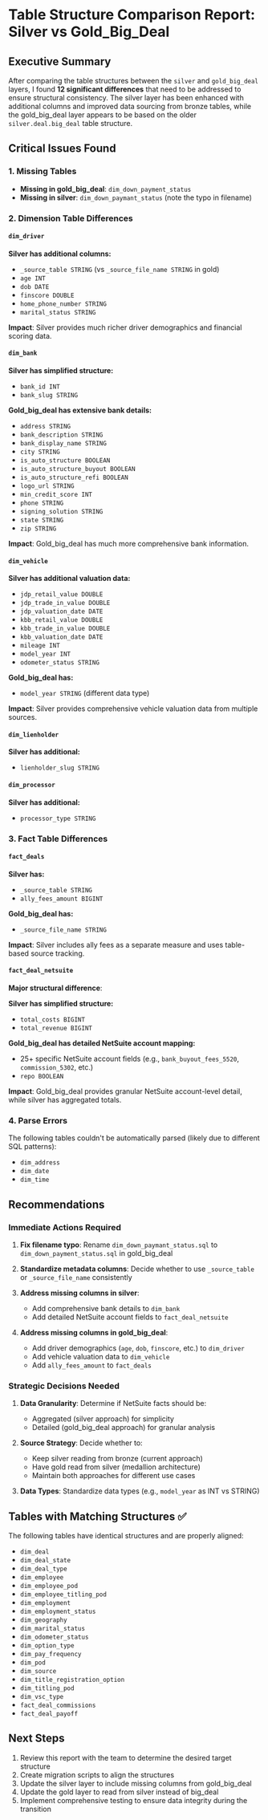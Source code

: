 # Table Structure Comparison Report: Silver vs Gold_Big_Deal

## Executive Summary

After comparing the table structures between the `silver` and `gold_big_deal` layers, I found **12 significant differences** that need to be addressed to ensure structural consistency. The silver layer has been enhanced with additional columns and improved data sourcing from bronze tables, while the gold_big_deal layer appears to be based on the older `silver.deal.big_deal` table structure.

## Critical Issues Found

### 1. Missing Tables
- **Missing in gold_big_deal**: `dim_down_payment_status`
- **Missing in silver**: `dim_down_paymant_status` (note the typo in filename)

### 2. Dimension Table Differences

#### `dim_driver`
**Silver has additional columns:**
- `_source_table STRING` (vs `_source_file_name STRING` in gold)
- `age INT`
- `dob DATE`
- `finscore DOUBLE`
- `home_phone_number STRING`
- `marital_status STRING`

**Impact**: Silver provides much richer driver demographics and financial scoring data.

#### `dim_bank`
**Silver has simplified structure:**
- `bank_id INT`
- `bank_slug STRING`

**Gold_big_deal has extensive bank details:**
- `address STRING`
- `bank_description STRING`
- `bank_display_name STRING`
- `city STRING`
- `is_auto_structure BOOLEAN`
- `is_auto_structure_buyout BOOLEAN`
- `is_auto_structure_refi BOOLEAN`
- `logo_url STRING`
- `min_credit_score INT`
- `phone STRING`
- `signing_solution STRING`
- `state STRING`
- `zip STRING`

**Impact**: Gold_big_deal has much more comprehensive bank information.

#### `dim_vehicle`
**Silver has additional valuation data:**
- `jdp_retail_value DOUBLE`
- `jdp_trade_in_value DOUBLE`
- `jdp_valuation_date DATE`
- `kbb_retail_value DOUBLE`
- `kbb_trade_in_value DOUBLE`
- `kbb_valuation_date DATE`
- `mileage INT`
- `model_year INT`
- `odometer_status STRING`

**Gold_big_deal has:**
- `model_year STRING` (different data type)

**Impact**: Silver provides comprehensive vehicle valuation data from multiple sources.

#### `dim_lienholder`
**Silver has additional:**
- `lienholder_slug STRING`

#### `dim_processor`
**Silver has additional:**
- `processor_type STRING`

### 3. Fact Table Differences

#### `fact_deals`
**Silver has:**
- `_source_table STRING`
- `ally_fees_amount BIGINT`

**Gold_big_deal has:**
- `_source_file_name STRING`

**Impact**: Silver includes ally fees as a separate measure and uses table-based source tracking.

#### `fact_deal_netsuite`
**Major structural difference**: 

**Silver has simplified structure:**
- `total_costs BIGINT`
- `total_revenue BIGINT`

**Gold_big_deal has detailed NetSuite account mapping:**
- 25+ specific NetSuite account fields (e.g., `bank_buyout_fees_5520`, `commission_5302`, etc.)
- `repo BOOLEAN`

**Impact**: Gold_big_deal provides granular NetSuite account-level detail, while silver has aggregated totals.

### 4. Parse Errors
The following tables couldn't be automatically parsed (likely due to different SQL patterns):
- `dim_address`
- `dim_date` 
- `dim_time`

## Recommendations

### Immediate Actions Required

1. **Fix filename typo**: Rename `dim_down_paymant_status.sql` to `dim_down_payment_status.sql` in gold_big_deal

2. **Standardize metadata columns**: Decide whether to use `_source_table` or `_source_file_name` consistently

3. **Address missing columns in silver**:
   - Add comprehensive bank details to `dim_bank`
   - Add detailed NetSuite account fields to `fact_deal_netsuite`

4. **Address missing columns in gold_big_deal**:
   - Add driver demographics (`age`, `dob`, `finscore`, etc.) to `dim_driver`
   - Add vehicle valuation data to `dim_vehicle`
   - Add `ally_fees_amount` to `fact_deals`

### Strategic Decisions Needed

1. **Data Granularity**: Determine if NetSuite facts should be:
   - Aggregated (silver approach) for simplicity
   - Detailed (gold_big_deal approach) for granular analysis

2. **Source Strategy**: Decide whether to:
   - Keep silver reading from bronze (current approach)
   - Have gold read from silver (medallion architecture)
   - Maintain both approaches for different use cases

3. **Data Types**: Standardize data types (e.g., `model_year` as INT vs STRING)

## Tables with Matching Structures ✅

The following tables have identical structures and are properly aligned:
- `dim_deal`
- `dim_deal_state`
- `dim_deal_type`
- `dim_employee`
- `dim_employee_pod`
- `dim_employee_titling_pod`
- `dim_employment`
- `dim_employment_status`
- `dim_geography`
- `dim_marital_status`
- `dim_odometer_status`
- `dim_option_type`
- `dim_pay_frequency`
- `dim_pod`
- `dim_source`
- `dim_title_registration_option`
- `dim_titling_pod`
- `dim_vsc_type`
- `fact_deal_commissions`
- `fact_deal_payoff`

## Next Steps

1. Review this report with the team to determine the desired target structure
2. Create migration scripts to align the structures
3. Update the silver layer to include missing columns from gold_big_deal
4. Update the gold layer to read from silver instead of big_deal
5. Implement comprehensive testing to ensure data integrity during the transition 